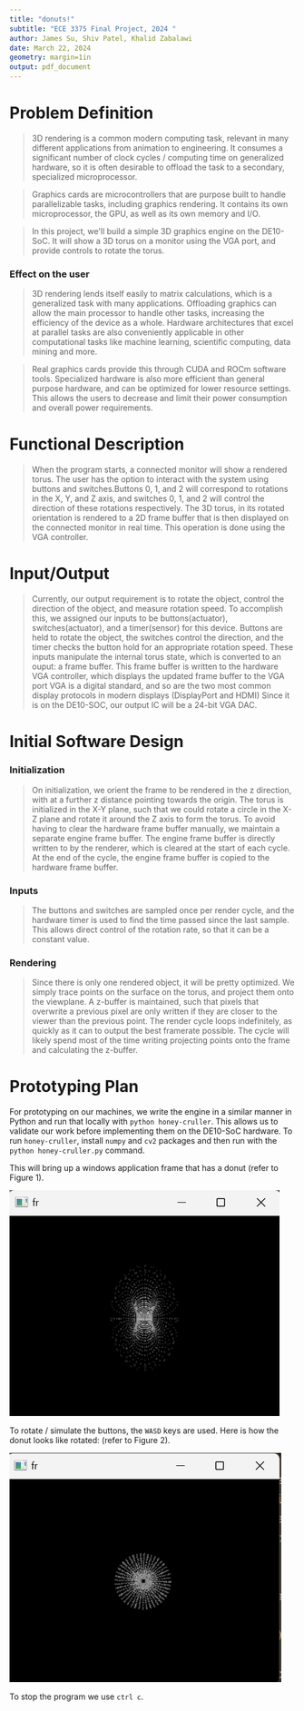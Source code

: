 ```yaml
---
title: "donuts!"
subtitle: "ECE 3375 Final Project, 2024 "
author: James Su, Shiv Patel, Khalid Zabalawi
date: March 22, 2024
geometry: margin=1in
output: pdf_document
---
```


# Problem Definition

> 3D rendering is a common modern computing task, relevant in many different applications from animation to engineering. It consumes a significant number of clock cycles / computing time on generalized hardware, so it is often desirable to offload the task to a secondary, specialized microprocessor.

> Graphics cards are microcontrollers that are purpose built to handle parallelizable tasks, including graphics rendering. It contains its own microprocessor, the GPU, as well as its own memory and I/O.

> In this project, we'll build a simple 3D graphics engine on the DE10-SoC. It will show a 3D torus on a monitor using the VGA port, and provide controls to rotate the torus. 

### Effect on the user
> 3D rendering lends itself easily to matrix calculations, which is a generalized task with many applications.
Offloading graphics can allow the main processor to handle other tasks, increasing the efficiency of the device as a whole. 
> Hardware architectures that excel at parallel tasks are also conveniently applicable in other computational tasks like machine learning, scientific computing, data mining and more. 

> Real graphics cards provide this through CUDA and ROCm software tools.
> Specialized hardware is also more efficient than general purpose hardware, and can be optimized for lower resource settings. This allows the users to decrease and limit their power consumption and overall power requirements.

# Functional Description
> When the program starts, a connected monitor will show a rendered torus.
> The user has the option to interact with the system using buttons and switches.Buttons 0, 1, and 2 will correspond to rotations in the X, Y, and Z axis, and switches 0, 1, and 2 will control the direction of these rotations respectively.
> The 3D torus, in its rotated orientation is rendered to a 2D frame buffer that is then displayed on the connected monitor in real time. This operation is done using the VGA controller. 

# Input/Output
> Currently, our output requirement is to rotate the object, control the direction of the object, and measure rotation speed.
> To accomplish this, we assigned our inputs to be buttons(actuator), switches(actuator), and a timer(sensor) for this device.
> Buttons are held to rotate the object, the switches control the direction, and the timer checks the button hold for an appropriate rotation speed.
> These inputs manipulate the internal torus state, which is converted to an ouput: a frame buffer. 
> This frame buffer is written to the hardware VGA controller, which displays the updated frame buffer to the VGA port
> VGA is a digital standard, and so are the two most common display protocols in modern displays (DisplayPort and HDMI)
> Since it is on the DE10-SOC, our output IC will be a 24-bit VGA DAC.

# Initial Software Design

### Initialization
> On initialization, we orient the frame to be rendered in the z direction, with at a further z distance pointing towards the origin.
> The torus is initialized in the X-Y plane, such that we could rotate a circle in the X-Z plane and rotate it around the Z axis to form the torus.
> To avoid having to clear the hardware frame buffer manually, we maintain a separate engine frame buffer.
> The engine frame buffer is directly written to by the renderer, which is cleared at the start of each cycle.
> At the end of the cycle, the engine frame buffer is copied to the hardware frame buffer.

### Inputs
> The buttons and switches are sampled once per render cycle, and the hardware timer is used to find the time passed since the last sample. This allows direct control of the rotation rate, so that it can be a constant value. 

### Rendering
> Since there is only one rendered object, it will be pretty optimized. We simply trace points on the surface on the torus, and project them onto the viewplane.
> A z-buffer is maintained, such that pixels that overwrite a previous pixel are only written if they are closer to the viewer than the previous point.
> The render cycle loops indefinitely, as quickly as it can to output the best framerate possible.
> The cycle will likely spend most of the time writing projecting points onto the frame and calculating the z-buffer. 

# Prototyping Plan

For prototyping on our machines, we write the engine in a similar manner in Python and run that locally with `python honey-cruller`. This allows us to validate our work before implementing them on the DE10-SoC hardware. To run `honey-cruller`, install `numpy` and `cv2` packages and then run with the `python honey-cruller.py` command. 

This will bring up a windows application frame that has a donut (refer to Figure 1). 

![Startup frame for honey-cruller](initial_frame.png)

To rotate / simulate the buttons, the `WASD` keys are used. Here is how the donut looks like rotated: (refer to Figure 2).

![Front view of donut after moving it](front_view.png)

To stop the program we use `ctrl c`. 